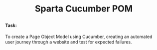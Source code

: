 # <p align="center"> Sparta Cucumber POM </p>

#### Task:

To create a Page Object Model using Cucumber, creating an automated user journey through a website and test for expected failures.
